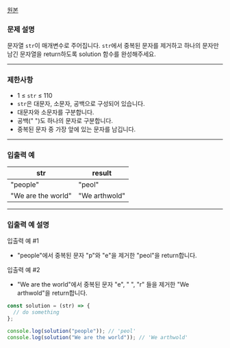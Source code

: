 [원본](https://school.programmers.co.kr/learn/courses/30/lessons/120888)

### **문제 설명**

문자열 `str`이 매개변수로 주어집니다. `str`에서 중복된 문자를 제거하고 하나의 문자만 남긴 문자열을 return하도록 solution 함수를 완성해주세요.

---

### 제한사항

- 1 ≤ `str` ≤ 110
- `str`은 대문자, 소문자, 공백으로 구성되어 있습니다.
- 대문자와 소문자를 구분합니다.
- 공백(" ")도 하나의 문자로 구분합니다.
- 중복된 문자 중 가장 앞에 있는 문자를 남깁니다.

---

### 입출력 예

| str                | result        |
| ------------------ | ------------- |
| "people"           | "peol"        |
| "We are the world" | "We arthwold" |

---

### 입출력 예 설명

입출력 예 #1

- "people"에서 중복된 문자 "p"와 "e"을 제거한 "peol"을 return합니다.

입출력 예 #2

- "We are the world"에서 중복된 문자 "e", " ", "r" 들을 제거한 "We arthwold"을 return합니다.

```jsx
const solution = (str) => {
  // do something
};

console.log(solution("people")); // 'peol'
console.log(solution("We are the world")); // 'We arthwold'
```
